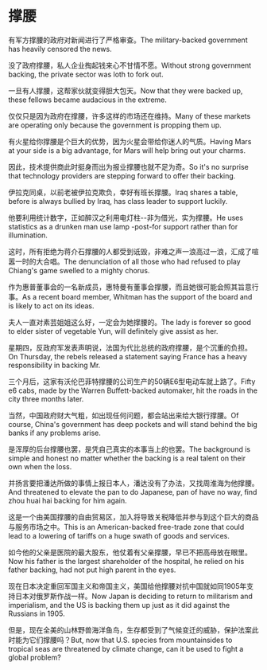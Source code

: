 # 撑腰

<p><span class="chinese">有军方撑腰的政府对新闻进行了严格审查。</span><span class="english">The military-backed government has heavily censored the news.</span></p>

<p><span class="chinese">没了政府撑腰，私人企业掏起钱来心不甘情不愿。</span><span class="english">Without strong government backing, the private sector was loth to fork out.</span></p>

<p><span class="chinese">一旦有人撑腰，这帮家伙就变得胆大包天。</span><span class="english">Now that they were backed up, these fellows became audacious in the extreme.</span></p>

<p><span class="chinese">仅仅只是因为政府在撑腰，许多这样的市场还在维持。</span><span class="english">Many of these markets are operating only because the government is propping them up.</span></p>

<p><span class="chinese">有火星给你撑腰是个巨大的优势，因为火星会带给你迷人的气质。</span><span class="english">Having Mars at your side is a big advantage, for Mars will help bring out your charms.</span></p>

<p><span class="chinese">因此，技术提供商此时挺身而出为报业撑腰也就不足为奇。</span><span class="english">So it's no surprise that technology providers are stepping forward to offer their backing.</span></p>

<p><span class="chinese">伊拉克同桌，以前老被伊拉克欺负，幸好有班长撑腰。</span><span class="english">Iraq shares a table, before is always bullied by Iraq, has class leader to support luckily.</span></p>

<p><span class="chinese">他要利用统计数字，正如醉汉之利用电灯柱--非为借光，实为撑腰。</span><span class="english">He uses statistics as a drunken man use lamp -post-for support rather than for illumination.</span></p>

<p><span class="chinese">这时，所有拒绝为蒋介石撑腰的人都受到诋毁，非难之声一浪高过一浪，汇成了喧嚣一时的大合唱。</span><span class="english">The denunciation of all those who had refused to play Chiang's game swelled to a mighty chorus.</span></p>

<p><span class="chinese">作为惠普董事会的一名新成员，惠特曼有董事会撑腰，而且她很可能会照其旨意行事。</span><span class="english">As a recent board member, Whitman has the support of the board and is likely to act on its ideas.</span></p>

<p><span class="chinese">夫人一直对素芸姐姐这么好，一定会为她撑腰的。</span><span class="english">The lady is forever so good to elder sister of vegetable Yun, will definitely give assist as her.</span></p>

<p><span class="chinese">星期四，反政府军发表声明说，法国为代比总统的政府撑腰，是个沉重的负担。</span><span class="english">On Thursday, the rebels released a statement saying France has a heavy responsibility in backing Mr.</span></p>

<p><span class="chinese">三个月后，这家有沃伦巴菲特撑腰的公司生产的50辆E6型电动车就上路了。</span><span class="english">Fifty e6 cabs, made by the Warren Buffett-backed automaker, hit the roads in the city three months later.</span></p>

<p><span class="chinese">当然，中国政府财大气粗，如出现任何问题，都会站出来给大银行撑腰。</span><span class="english">Of course, China's government has deep pockets and will stand behind the big banks if any problems arise.</span></p>

<p><span class="chinese">是浑厚的后台撑腰也罢，是凭自己真实的本事当上的也罢。</span><span class="english">The background is simple and honest no matter whether the backing is a real talent on their own when the loss.</span></p>

<p><span class="chinese">并扬言要把潘达所做的事情上报日本人，潘达没有了办法，又找周淮海为他撑腰。</span><span class="english">And threatened to elevate the pan to do Japanese, pan of have no way, find zhou huai hai backing for him again.</span></p>

<p><span class="chinese">这是一个由美国撑腰的自由贸易区，加入将导致关税降低并参与到这个巨大的商品与服务市场之中。</span><span class="english">This is an American-backed free-trade zone that could lead to a lowering of tariffs on a huge swath of goods and services.</span></p>

<p><span class="chinese">如今他的父亲是医院的最大股东，他仗着有父亲撑腰，早已不把高母放在眼里。</span><span class="english">Now his father is the largest shareholder of the hospital, he relied on his father backing, had not put high parent in the eyes.</span></p>

<p><span class="chinese">现在日本决定重回军国主义和帝国主义，美国给他撑腰对抗中国就如同1905年支持日本对俄罗斯作战一样。</span><span class="english">Now Japan is deciding to return to militarism and imperialism, and the US is backing them up just as it did against the Russians in 1905.</span></p>

<p><span class="chinese">但是，现在全美的山林野兽海洋鱼鸟，生存都受到了气候变迁的威胁，保护法案此时能为它们撑腰吗？</span><span class="english">But, now that U.S. species from mountainsides to tropical seas are threatened by climate change, can it be used to fight a global problem?</span></p>

